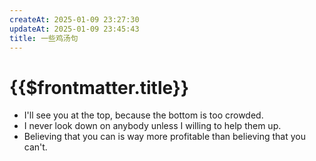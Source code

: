 ```yaml
---
createAt: 2025-01-09 23:27:30
updateAt: 2025-01-09 23:45:43
title: 一些鸡汤句
---
```

# {{$frontmatter.title}}

- I'll see you at the top, because the bottom is too crowded.
- I never look down on anybody unless I willing to help them up.
- Believing that you can is way more profitable than believing that you can't.